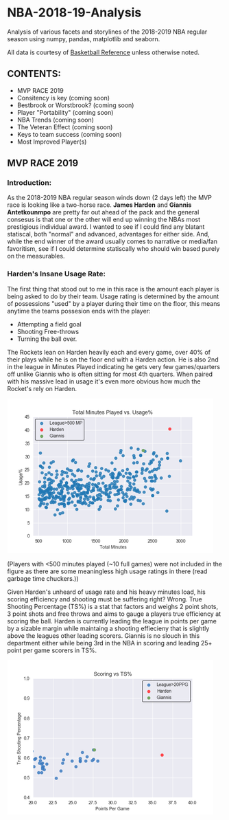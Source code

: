 # NBA-2018-19-Analysis

Analysis of various facets and storylines of the 2018-2019 NBA regular season using numpy, pandas, matplotlib and seaborn.

All data is courtesy of [Basketball Reference](https://www.basketball-reference.com/) unless otherwise noted.

## CONTENTS:
- MVP RACE 2019
- Consitency is key (coming soon)
- Bestbrook or Worstbrook? (coming soon)
- Player "Portability" (coming soon)
- NBA Trends (coming soon)
- The Veteran Effect (coming soon)
- Keys to team success (coming soon)
- Most Improved Player(s)

## MVP RACE 2019
 
### Introduction:

As the 2018-2019 NBA regular season winds down (2 days left) the MVP race is looking like a two-horse race. **James Harden** and **Giannis Antetkounmpo** are pretty far out ahead of the pack and the general consesus is that one or the other will end up winning the NBAs most prestigious individual award. I wanted to see if I could find any blatant statiscal, both "normal" and advanced, advantages for either side. And, while the end winner of the award usually comes to narrative or media/fan favoritism, see if I could determine statiscally who should win based purely on the measurables.

### Harden's Insane Usage Rate:

The first thing that stood out to me in this race is the amount each player is being asked to do by their team. Usage rating is determined by the amount of possessions "used" by a player during their time on the floor, this means anytime the teams possesion ends with the player:
- Attempting a field goal 
- Shooting Free-throws 
- Turning the ball over. 

The Rockets lean on Harden heavily each and every game, over 40% of their plays while he is on the floor end with a Harden action. He is also 2nd in the league in Minutes Played indicating  he gets very few games/quarters off unlike Giannis who is often sitting for most 4th quarters. When paired with his massive lead in usage it's even more obvious how much the Rocket's rely on Harden.

![alt text](https://github.com/wilsonmacleod/NBA-2018-19-Analysis/blob/master/MVP_Race/figs/TotalMinsUsage.png)

(Players with <500 minutes played (~10 full games) were not included in the figure as there are some meaningless high usage ratings in there (read garbage time chuckers.))

Given Harden's unheard of usage rate and his heavy minutes load, his scoring efficiency and shooting must be suffering right? Wrong. True Shooting Percentage (TS%) is a stat that factors and weighs 2 point shots, 3 point shots and free throws and aims to gauge a players true efficiency at scoring the ball. Harden is currently leading the league in points per game by a sizable margin while maintaing a shooting effiecieny that is slightly above the leagues other leading scorers. Giannis is no slouch in this department either while being 3rd in the NBA in scoring and leading 25+ point per game scorers in TS%.

![alt text](https://github.com/wilsonmacleod/NBA-2018-19-Analysis/blob/master/MVP_Race/figs/ScoringTS.png)







